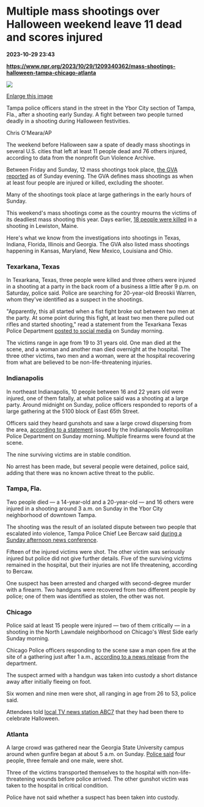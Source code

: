 # Multiple mass shootings over Halloween weekend leave 11 dead and scores injured

**2023-10-29 23:43**

**https://www.npr.org/2023/10/29/1209340362/mass-shootings-halloween-tampa-chicago-atlanta**

 ![](https://media.npr.org/assets/img/2023/10/29/ap23302497752526_custom-99c2d282676733fd347b2e0c75c720da73d837e9-s1100-c50.jpg) 

[Enlarge this image](https://media.npr.org/assets/img/2023/10/29/ap23302497752526_custom-99c2d282676733fd347b2e0c75c720da73d837e9-s1200.jpg)

Tampa police officers stand in the street in the Ybor City section of Tampa, Fla., after a shooting early Sunday. A fight between two people turned deadly in a shooting during Halloween festivities.

Chris O'Meara/AP

The weekend before Halloween saw a spate of deadly mass shootings in several U.S. cities that left at least 11 people dead and 76 others injured, according to data from the nonprofit Gun Violence Archive.

Between Friday and Sunday, 12 mass shootings took place, [the GVA reported](https://www.gunviolencearchive.org/query/22dcf0cb-3471-4026-b016-6dba14440e02) as of Sunday evening. The GVA defines mass shootings as when at least four people are injured or killed, excluding the shooter.

Many of the shootings took place at large gatherings in the early hours of Sunday.

This weekend's mass shootings come as the country mourns the victims of its deadliest mass shooting this year. Days earlier, [18 people were killed](https://www.npr.org/2023/10/27/1208896628/lewiston-maine-mass-shooting-victims) in a shooting in Lewiston, Maine.

Here's what we know from the investigations into shootings in Texas, Indiana, Florida, Illinois and Georgia. The GVA also listed mass shootings happening in Kansas, Maryland, New Mexico, Louisiana and Ohio.

### Texarkana, Texas

In Texarkana, Texas, three people were killed and three others were injured in a shooting at a party in the back room of a business a little after 9 p.m. on Saturday, police said. Police are searching for 20-year-old Breoskii Warren, whom they've identified as a suspect in the shootings.

"Apparently, this all started when a fist fight broke out between two men at the party. At some point during this fight, at least two men there pulled out rifles and started shooting," read a statement from the Texarkana Texas Police Department [posted to social media](https://www.facebook.com/texarkanapolice/posts/pfbid02oo1M9hQbwtuYHe5X2M6immYKJtRMZW2gjrbzxhLeCvp4xwSJa335zzorqSc2mafml) on Sunday morning.

The victims range in age from 19 to 31 years old. One man died at the scene, and a woman and another man died overnight at the hospital. The three other victims, two men and a woman, were at the hospital recovering from what are believed to be non-life-threatening injuries.

### Indianapolis

In northeast Indianapolis, 10 people between 16 and 22 years old were injured, one of them fatally, at what police said was a shooting at a large party. Around midnight on Sunday, police officers responded to reports of a large gathering at the 5100 block of East 65th Street.

Officers said they heard gunshots and saw a large crowd dispersing from the area, [according to a statement](https://local.nixle.com/alert/10396781/) issued by the Indianapolis Metropolitan Police Department on Sunday morning. Multiple firearms were found at the scene.

The nine surviving victims are in stable condition.

No arrest has been made, but several people were detained, police said, adding that there was no known active threat to the public.

### Tampa, Fla.

Two people died — a 14-year-old and a 20-year-old — and 16 others were injured in a shooting around 3 a.m. on Sunday in the Ybor City neighborhood of downtown Tampa.

The shooting was the result of an isolated dispute between two people that escalated into violence, Tampa Police Chief Lee Bercaw said [during a Sunday afternoon news conference](https://www.facebook.com/watch/live/?ref=watch_permalink&v=323516193707936).

Fifteen of the injured victims were shot. The other victim was seriously injured but police did not give further details. Five of the surviving victims remained in the hospital, but their injuries are not life threatening, according to Bercaw.

One suspect has been arrested and charged with second-degree murder with a firearm. Two handguns were recovered from two different people by police; one of them was identified as stolen, the other was not.

### Chicago

Police said at least 15 people were injured — two of them critically — in a shooting in the North Lawndale neighborhood on Chicago's West Side early Sunday morning.

Chicago Police officers responding to the scene saw a man open fire at the site of a gathering just after 1 a.m., [according to a news release](https://home.chicagopolice.org/media_incident/1200-block-of-s-pulaski-on-october-29-2023-at-approx-104-am-10th-district/) from the department.

The suspect armed with a handgun was taken into custody a short distance away after initially fleeing on foot.

Six women and nine men were shot, all ranging in age from 26 to 53, police said.

Attendees told [local TV news station ABC7](https://abc7chicago.com/chicago-shooting-lawndale-halloween-party-several-people-shot-police-department/13987856/) that they had been there to celebrate Halloween.

### Atlanta

A large crowd was gathered near the Georgia State University campus around when gunfire began at about 5 a.m. on Sunday. [Police said](https://www.atlantapd.org/Home/Components/News/News/4897/71) four people, three female and one male, were shot.

Three of the victims transported themselves to the hospital with non-life-threatening wounds before police arrived. The other gunshot victim was taken to the hospital in critical condition.

Police have not said whether a suspect has been taken into custody.